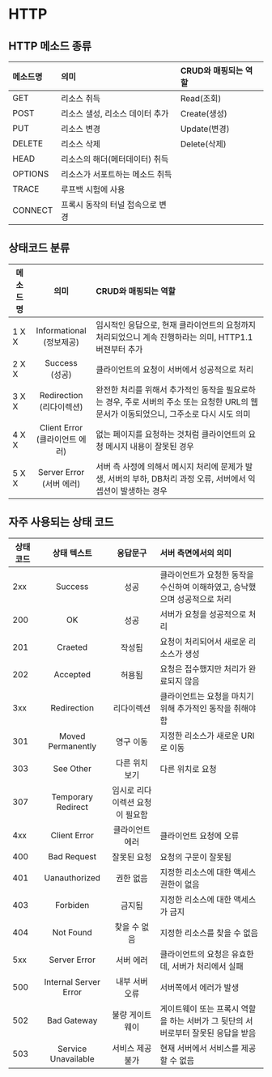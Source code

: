 # HTTP

## HTTP 메소드 종류

|메소드명|의미|CRUD와 매핑되는 역할|
|:--|:--|:--|
|GET|리소스 취득|Read(조회)|
|POST|리소스 샐성, 리소스 데이터 추가|Create(생성)|
|PUT|리소스 변경|Update(변경)|
|DELETE|리소스 삭제|Delete(삭제)|
|HEAD|리소스의 해더(메터데이터) 취득| |
|OPTIONS|리소스가 서포트하는 메소드 취득| |
|TRACE|루프백 시험에 사용| |
|CONNECT|프록시 동작의 터널 접속으로 변경| |

## 상태코드 분류

|메소드명|의미|CRUD와 매핑되는 역할|
|----------|:-------:|:----------------|
|1 X X|Informational<br/>(정보제공)|임시적인 응답으로, 현재 클라이언트의 요청까지 처리되었으니 계속 진행하라는 의미, HTTP1.1버젼부터 추가|
|2 X X|Success<br/>(성공)|클라이언트의 요청이 서버에서 성공적으로 처리|
|3 X X|Redirection<br/>(리다이렉션)|완전한 처리를 위해서 추가적인 동작을 필요로하는 경우, 주로 서버의 주소 또는 요청한 URL의 웹 문서가 이동되었으니, 그주소로 다시 시도 의미|
|4 X X|Client Error<br/>(클라이언트 에러)|없는 페이지를 요청하는 것처럼 클라이언트의 요청 메시지 내용이 잘못된 경우|
|5 X X|Server Error<br/>(서버 에러)|서버 측 사정에 의해서 메시지 처리에 문제가 발생, 서버의 부하, DB처리 과정 오류, 서버에서 익셉션이 발생하는 경우 |

## 자주 사용되는 상태 코드

|상태코드|상태 텍스트|응답문구|서버 측면에서의 의미|
|----------|:-------:|:----------------:|:----------------|
|2xx|Success|성공|클라이언트가 요청한 동작을 수신하여 이해하였고, 승낙했으며 성공적으로 처리|
|200|OK|성공|서버가 요청을 성공적으로 처리|
|201|Craeted|작성됨|요청이 처리되어서 새로운 리소스가 생성|
|202|Accepted|허용됨|요청은 접수했지만 처리가 완료되지 않음|
|3xx|Redirection|리다이렉션|클라이언트는 요청을 마치기 위해 추가적인 동작을 취해야 함|
|301|Moved Permanently|영구 이동|지정한 리소스가 새로운 URI로 이동|
|303|See Other|다른 위치 보기|다른 위치로 요청|
|307|Temporary Redirect|임시로 리다이렉션 요청이 필요함|
|4xx|Client Error|클라이언트 에러|클라이언트 요청에 오류|
|400|Bad Request|잘못된 요청|요청의 구문이 잘못됨|
|401|Uanauthorized|권한 없음|지정한 리소스에 대한 액세스 권한이 없음|
|403|Forbiden|금지됨|지정한 리소스에 대한 액세스가 금지|
|404|Not Found|찾을 수 없음|지정한 리소스를 찾을 수 없음|
|5xx|Server Error|서버 에러|클라이언트의 요청은 유효한데, 서버가 처리에서 실패|
|500|Internal Server Error|내부 서버 오류|서버쪽에서 에러가 발생|
|502|Bad Gateway|불량 게이트웨이|게이트웨이 또는 프록시 역할을 하는 서버가 그 뒷단의 서버로부터 잘못된 응답을 받음|
|503|Service Unavailable|서비스 제공불가|현재 서버에서 서비스를 제공할 수 없음|